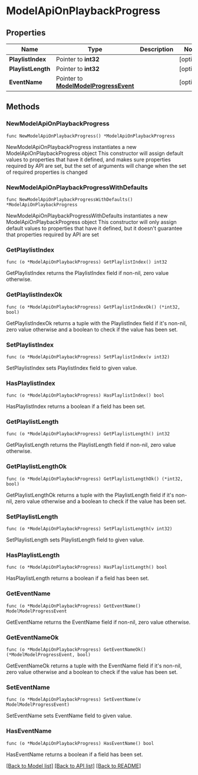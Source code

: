 # ModelApiOnPlaybackProgress

## Properties

Name | Type | Description | Notes
------------ | ------------- | ------------- | -------------
**PlaylistIndex** | Pointer to **int32** |  | [optional] 
**PlaylistLength** | Pointer to **int32** |  | [optional] 
**EventName** | Pointer to [**ModelModelProgressEvent**](ModelProgressEvent.md) |  | [optional] 

## Methods

### NewModelApiOnPlaybackProgress

`func NewModelApiOnPlaybackProgress() *ModelApiOnPlaybackProgress`

NewModelApiOnPlaybackProgress instantiates a new ModelApiOnPlaybackProgress object
This constructor will assign default values to properties that have it defined,
and makes sure properties required by API are set, but the set of arguments
will change when the set of required properties is changed

### NewModelApiOnPlaybackProgressWithDefaults

`func NewModelApiOnPlaybackProgressWithDefaults() *ModelApiOnPlaybackProgress`

NewModelApiOnPlaybackProgressWithDefaults instantiates a new ModelApiOnPlaybackProgress object
This constructor will only assign default values to properties that have it defined,
but it doesn't guarantee that properties required by API are set

### GetPlaylistIndex

`func (o *ModelApiOnPlaybackProgress) GetPlaylistIndex() int32`

GetPlaylistIndex returns the PlaylistIndex field if non-nil, zero value otherwise.

### GetPlaylistIndexOk

`func (o *ModelApiOnPlaybackProgress) GetPlaylistIndexOk() (*int32, bool)`

GetPlaylistIndexOk returns a tuple with the PlaylistIndex field if it's non-nil, zero value otherwise
and a boolean to check if the value has been set.

### SetPlaylistIndex

`func (o *ModelApiOnPlaybackProgress) SetPlaylistIndex(v int32)`

SetPlaylistIndex sets PlaylistIndex field to given value.

### HasPlaylistIndex

`func (o *ModelApiOnPlaybackProgress) HasPlaylistIndex() bool`

HasPlaylistIndex returns a boolean if a field has been set.

### GetPlaylistLength

`func (o *ModelApiOnPlaybackProgress) GetPlaylistLength() int32`

GetPlaylistLength returns the PlaylistLength field if non-nil, zero value otherwise.

### GetPlaylistLengthOk

`func (o *ModelApiOnPlaybackProgress) GetPlaylistLengthOk() (*int32, bool)`

GetPlaylistLengthOk returns a tuple with the PlaylistLength field if it's non-nil, zero value otherwise
and a boolean to check if the value has been set.

### SetPlaylistLength

`func (o *ModelApiOnPlaybackProgress) SetPlaylistLength(v int32)`

SetPlaylistLength sets PlaylistLength field to given value.

### HasPlaylistLength

`func (o *ModelApiOnPlaybackProgress) HasPlaylistLength() bool`

HasPlaylistLength returns a boolean if a field has been set.

### GetEventName

`func (o *ModelApiOnPlaybackProgress) GetEventName() ModelModelProgressEvent`

GetEventName returns the EventName field if non-nil, zero value otherwise.

### GetEventNameOk

`func (o *ModelApiOnPlaybackProgress) GetEventNameOk() (*ModelModelProgressEvent, bool)`

GetEventNameOk returns a tuple with the EventName field if it's non-nil, zero value otherwise
and a boolean to check if the value has been set.

### SetEventName

`func (o *ModelApiOnPlaybackProgress) SetEventName(v ModelModelProgressEvent)`

SetEventName sets EventName field to given value.

### HasEventName

`func (o *ModelApiOnPlaybackProgress) HasEventName() bool`

HasEventName returns a boolean if a field has been set.


[[Back to Model list]](../README.md#documentation-for-models) [[Back to API list]](../README.md#documentation-for-api-endpoints) [[Back to README]](../README.md)


